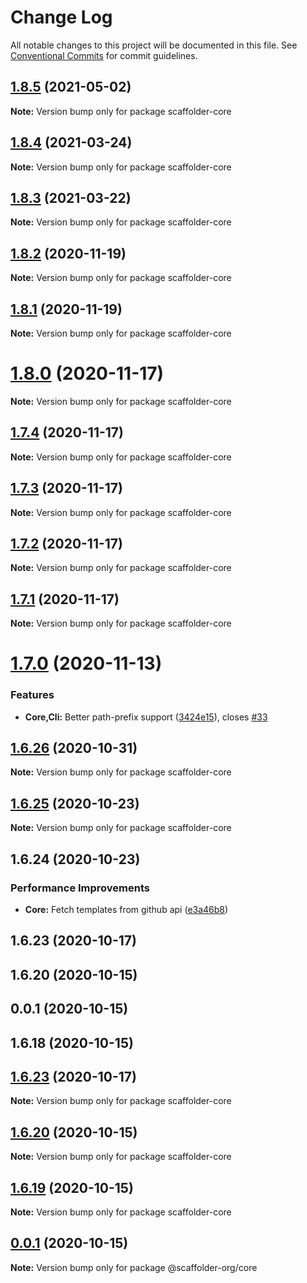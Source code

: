 # Change Log

All notable changes to this project will be documented in this file.
See [Conventional Commits](https://conventionalcommits.org) for commit guidelines.

## [1.8.5](https://github.com/galElmalah/ctf/compare/scaffolder-core@1.8.4...scaffolder-core@1.8.5) (2021-05-02)

**Note:** Version bump only for package scaffolder-core





## [1.8.4](https://github.com/galElmalah/ctf/compare/scaffolder-core@1.8.3...scaffolder-core@1.8.4) (2021-03-24)

**Note:** Version bump only for package scaffolder-core





## [1.8.3](https://github.com/galElmalah/ctf/compare/scaffolder-core@1.8.2...scaffolder-core@1.8.3) (2021-03-22)

**Note:** Version bump only for package scaffolder-core





## [1.8.2](https://github.com/galElmalah/ctf/compare/scaffolder-core@1.8.1...scaffolder-core@1.8.2) (2020-11-19)

**Note:** Version bump only for package scaffolder-core





## [1.8.1](https://github.com/galElmalah/ctf/compare/scaffolder-core@1.8.0...scaffolder-core@1.8.1) (2020-11-19)

**Note:** Version bump only for package scaffolder-core





# [1.8.0](https://github.com/galElmalah/ctf/compare/scaffolder-core@1.7.4...scaffolder-core@1.8.0) (2020-11-17)

**Note:** Version bump only for package scaffolder-core





## [1.7.4](https://github.com/galElmalah/ctf/compare/scaffolder-core@1.7.3...scaffolder-core@1.7.4) (2020-11-17)

**Note:** Version bump only for package scaffolder-core





## [1.7.3](https://github.com/galElmalah/ctf/compare/scaffolder-core@1.7.2...scaffolder-core@1.7.3) (2020-11-17)

**Note:** Version bump only for package scaffolder-core





## [1.7.2](https://github.com/galElmalah/ctf/compare/scaffolder-core@1.7.1...scaffolder-core@1.7.2) (2020-11-17)

**Note:** Version bump only for package scaffolder-core





## [1.7.1](https://github.com/galElmalah/ctf/compare/scaffolder-core@1.7.0...scaffolder-core@1.7.1) (2020-11-17)

**Note:** Version bump only for package scaffolder-core





# [1.7.0](https://github.com/galElmalah/ctf/compare/scaffolder-core@1.6.26...scaffolder-core@1.7.0) (2020-11-13)


### Features

* **Core,Cli:** Better path-prefix support ([3424e15](https://github.com/galElmalah/ctf/commit/3424e15c7ae543f63e034d6ae8567f08f95383ed)), closes [#33](https://github.com/galElmalah/ctf/issues/33)





## [1.6.26](https://github.com/galElmalah/ctf/compare/scaffolder-core@1.6.25...scaffolder-core@1.6.26) (2020-10-31)

**Note:** Version bump only for package scaffolder-core





## [1.6.25](https://github.com/galElmalah/ctf/compare/scaffolder-core@1.6.24...scaffolder-core@1.6.25) (2020-10-23)

**Note:** Version bump only for package scaffolder-core





## 1.6.24 (2020-10-23)


### Performance Improvements

* **Core:** Fetch templates from github api ([e3a46b8](https://github.com/galElmalah/ctf/commit/e3a46b87e5674d8938b15362175eff221d884bf4))



## 1.6.23 (2020-10-17)



## 1.6.20 (2020-10-15)



## 0.0.1 (2020-10-15)



## 1.6.18 (2020-10-15)





## [1.6.23](https://github.com/galElmalah/ctf/compare/v1.6.20...v1.6.23) (2020-10-17)

**Note:** Version bump only for package scaffolder-core





## [1.6.20](https://github.com/galElmalah/ctf/compare/v0.0.1...v1.6.20) (2020-10-15)

**Note:** Version bump only for package scaffolder-core





## [1.6.19](https://github.com/galElmalah/ctf/compare/v0.0.1...v1.6.19) (2020-10-15)

**Note:** Version bump only for package scaffolder-core





## [0.0.1](https://github.com/galElmalah/ctf/compare/v1.6.18...v0.0.1) (2020-10-15)

**Note:** Version bump only for package @scaffolder-org/core
